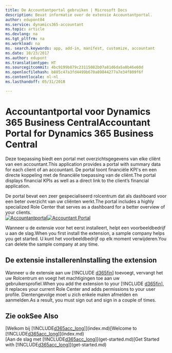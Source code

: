 ```yaml
---
title: De Accountantportal gebruiken | Microsoft Docs
description: Bevat informatie over de extensie Accountantportal.
author: edupont04
ms.service: dynamics365-accountant
ms.topic: article
ms.devlang: na
ms.tgt_pltfrm: na
ms.workload: na
ms. search.keywords: app, add-in, manifest, customize, accountant
ms.date: 10/23/2017
ms.author: edupont
ms.translationtype: HT
ms.sourcegitcommit: 4bc9199b879c23115082b07a81d6da5a0b46e60d
ms.openlocfilehash: b885c47a3fd4499b670a89844277a7e34f809f6f
ms.contentlocale: nl-nl
ms.lasthandoff: 05/31/2018

---
```

# <a name="accountant-portal-for-dynamics-365-business-central"></a><span data-ttu-id="0facf-103">Accountantportal voor Dynamics 365 Business Central</span><span class="sxs-lookup"><span data-stu-id="0facf-103">Accountant Portal for Dynamics 365 Business Central</span></span>
<span data-ttu-id="0facf-104">Deze toepassing biedt een portal met overzichtsgegevens van elke cliënt van een accountant.</span><span class="sxs-lookup"><span data-stu-id="0facf-104">This application provides a portal with summary data for each client of an accountant.</span></span> <span data-ttu-id="0facf-105">De portal toont financiële KPI's en een directe koppeling met de financiële toepassing van de cliënt.</span><span class="sxs-lookup"><span data-stu-id="0facf-105">The portal displays financial KPIs as well as a direct link to the client’s financial application.</span></span>  

<span data-ttu-id="0facf-106">De portal bevat een zeer gespecialiseerd rolcentrum dat als dashboard voor een beter overzicht van uw cliënten werkt.</span><span class="sxs-lookup"><span data-stu-id="0facf-106">The portal includes a highly specialized Role Center that serves as a dashboard for a better overview of your clients.</span></span>  
<span data-ttu-id="0facf-107">[![Accountantportal](./media/accountant-get-started/accountant-dashboard.png)](https://go.microsoft.com/fwlink/?linkid=851257)</span><span class="sxs-lookup"><span data-stu-id="0facf-107">[![Accountant Portal](./media/accountant-get-started/accountant-dashboard.png)](https://go.microsoft.com/fwlink/?linkid=851257)</span></span>

<span data-ttu-id="0facf-108">Wanneer u de extensie voor het eerst installeert, helpt een voorbeeldbedrijf u aan de slag.</span><span class="sxs-lookup"><span data-stu-id="0facf-108">When you first install the extension, a sample company helps you get started.</span></span> <span data-ttu-id="0facf-109">U kunt het voorbeeldbedrijf op elk moment verwijderen.</span><span class="sxs-lookup"><span data-stu-id="0facf-109">You can delete the sample company at any time.</span></span>  

## <a name="installing-the-extension"></a><span data-ttu-id="0facf-110">De extensie installeren</span><span class="sxs-lookup"><span data-stu-id="0facf-110">Installing the extension</span></span>
<span data-ttu-id="0facf-111">Wanneer u de extensie aan uw [!INCLUDE [d365fin](includes/d365fin_md.md)] toevoegt, vervangt het uw Rolcentrum en voegt het machtigingen toe aan uw gebruikersprofiel.</span><span class="sxs-lookup"><span data-stu-id="0facf-111">When you add the extension to your [!INCLUDE [d365fin](includes/d365fin_md.md)], it replaces your current Role Center and adds permissions to your user profile.</span></span> <span data-ttu-id="0facf-112">Dientengevolge moet u zich enkele malen afmelden en aanmelden.</span><span class="sxs-lookup"><span data-stu-id="0facf-112">As a result, you must sign out and sign in a couple of times.</span></span>  

## <a name="see-also"></a><span data-ttu-id="0facf-113">Zie ook</span><span class="sxs-lookup"><span data-stu-id="0facf-113">See Also</span></span>
<span data-ttu-id="0facf-114">[Welkom bij [!INCLUDE[d365acc_long](includes/d365acc_long_md.md)]](index.md)</span><span class="sxs-lookup"><span data-stu-id="0facf-114">[Welcome to [!INCLUDE[d365acc_long](includes/d365acc_long_md.md)]](index.md)</span></span>  
<span data-ttu-id="0facf-115">[Aan de slag met [!INCLUDE[d365acc_long](includes/d365acc_long_md.md)]](get-started.md)</span><span class="sxs-lookup"><span data-stu-id="0facf-115">[Get Started with [!INCLUDE[d365acc_long](includes/d365acc_long_md.md)]](get-started.md)</span></span>  

